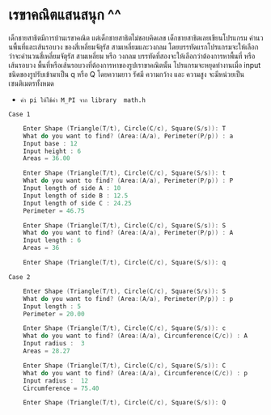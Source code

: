 # เรขาคณิตแสนสนุก ^^ #

เด็กชายสาธิตมีการบ้านเรขาคณิต แต่เด็กชายสาธิตไม่ชอบคิดเลข เด็กชายสาธิตเลยเขียนโปรแกรม คำนวนพื้นที่และเส้นรอบวง ของสี่เหลี่ยมจัตุรัส สามเหลี่ยมและวงกลม โดยบรรทัดแรกโปรแกรมจะให้เลือกว่าจะคำนวนสี่เหลี่ยมจัตุรัส สามเหลี่ยม หรือ วงกลม บรรทัดที่สองจะให้เลือกว่าต้องการหาพื้นที่ หรือ เส้นรอบวง พื้นที่หรือเส้นรอบวงที่ต้องการหาของรูปเราขาคณิตนั้น โปรแกรมจะหยุดทำงานเมื่อ input ชนิดของรูปรับเข้ามาเป็น  q หรือ Q โดยความยาว รัศมี ความกว้าง และ ความสูง จะมีหน่วยเป็นเซนติเมตรทั้งหมด
* `ค่า pi ให้ใช้ค่า M_PI จาก library  math.h`

`Case 1`

```c 
	Enter Shape (Triangle(T/t), Circle(C/c), Square(S/s)): T
	What do you want to find? (Area:(A/a), Perimeter(P/p)) : a
	Input base : 12
	Input height : 6
	Areas = 36.00

	Enter Shape (Triangle(T/t), Circle(C/c), Square(S/s)): t
	What do you want to find? (Area:(A/a), Perimeter(P/p)) : P
	Input length of side A : 10
	Input length of side B : 12.5
	Input length of side C : 24.25
	Perimeter = 46.75

	Enter Shape (Triangle(T/t), Circle(C/c), Square(S/s)): S
	What do you want to find? (Area:(A/a), Perimeter(P/p)) : A
	Input length : 6
	Areas = 36 

	Enter Shape (Triangle(T/t), Circle(C/c), Square(S/s)): q
```

`Case 2`

```c 
	Enter Shape (Triangle(T/t), Circle(C/c), Square(S/s)): S
	What do you want to find? (Area:(A/a), Perimeter(P/p)) : p
	Input length : 5
	Perimeter = 20.00

	Enter Shape (Triangle(T/t), Circle(C/c), Square(S/s)): c
	What do you want to find? (Area:(A/a), Circumference(C/c)) : A
	Input radius :  3
	Areas = 28.27

	Enter Shape (Triangle(T/t), Circle(C/c), Square(S/s)): C
	What do you want to find? (Area:(A/a), Circumference(C/c)) : p 
	Input radius :  12
	Circumference = 75.40

	Enter Shape (Triangle(T/t), Circle(C/c), Square(S/s)): Q
``` 


 
